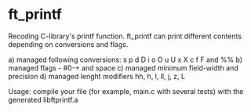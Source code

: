 # ft_printf

Recoding C-library's printf function. ft_printf can print different contents depending on conversions and flags.

a) managed following conversions: s p d D i o O u U x X c f F and %%
b) managed flags - #0-+ and space
c) managed minimum field-width and precision
d) managed lenght modifiers hh, h, l, ll, j, z, L

Usage:
compile your file (for example, main.c with several tests) with the generated libftprintf.a

